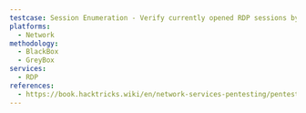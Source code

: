 ```yaml
---
testcase: Session Enumeration - Verify currently opened RDP sessions by querying user sessions (query user)
platforms: 
  - Network
methodology: 
  - BlackBox
  - GreyBox
services:
  - RDP
references:
  - https://book.hacktricks.wiki/en/network-services-pentesting/pentesting-rdp.html
---
```

